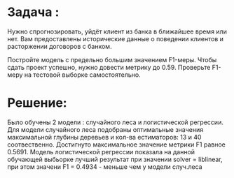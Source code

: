 # Задача :

Нужно спрогнозировать, уйдёт клиент из банка в ближайшее время или нет. Вам предоставлены исторические данные о поведении клиентов и расторжении договоров с банком.

Постройте модель с предельно большим значением F1-меры. Чтобы сдать проект успешно, нужно довести метрику до 0.59. Проверьте F1-меру на тестовой выборке самостоятельно.

# Решение:

Было обучены 2 модели : случайного леса и логистической регрессии. Для модели случайного леса подобраны оптимальные значения максимальной глубины деревьев и кол-ва естиматоров: 13 и 40 соотвественно. Достигнуто максимальное значение метрики F1 равное 0.5691. 
Модель логистической регрессии показала на данной обучающей выбьорке лучший результат при значении solver = liblinear, при этом значени F1 = 0.4934 - меньше чем у модели случ.леса